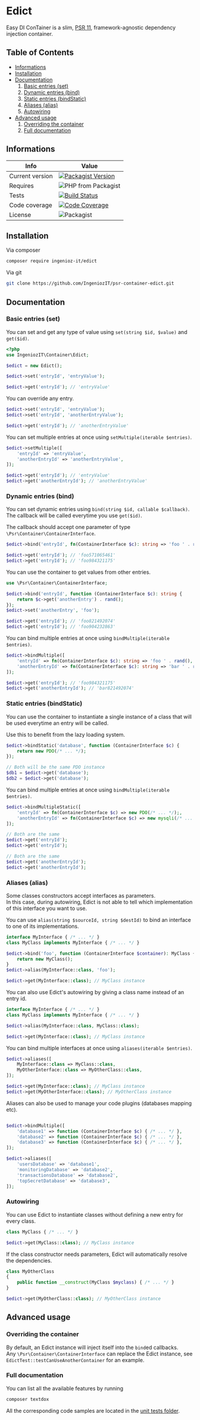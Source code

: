 # Edict

Easy DI ConTainer is a slim, [PSR 11](https://www.php-fig.org/psr/psr-11/), framework-agnostic dependency injection container.



## Table of Contents

* [Informations](#informations)
* [Installation](#installation)
* [Documentation](#documentation)
    1. [Basic entries (set)](#basic-entries-set)
    2. [Dynamic entries (bind)](#dynamic-entries-bind)
    3. [Static entries (bindStatic)](#static-entries-bindstatic)
    4. [Aliases (alias)](#aliases-alias)
    5. [Autowiring](#autowiring)
* [Advanced usage](#advanced-usage)
    1. [Overriding the container](#overriding-the-container)
    2. [Full documentation](#full-documentation)

## Informations

| Info | Value |
|-|-|
| Current version | [![Packagist Version](https://img.shields.io/packagist/v/ingenioz-it/edict)](https://packagist.org/packages/ingenioz-it/edict) |
| Requires | ![PHP from Packagist](https://img.shields.io/packagist/php-v/ingenioz-it/edict.svg) |
| Tests | [![Build Status](https://travis-ci.com/IngeniozIT/psr-container-edict.svg?branch=master)](https://travis-ci.com/IngeniozIT/psr-container-edict) |
| Code coverage | [![Code Coverage](https://codecov.io/gh/IngeniozIT/psr-container-edict/branch/master/graph/badge.svg)](https://codecov.io/gh/IngeniozIT/psr-container-edict) |
| License | ![Packagist](https://img.shields.io/packagist/l/ingenioz-it/edict) |

## Installation

Via composer

```sh
composer require ingenioz-it/edict
```

Via git

```sh
git clone https://github.com/IngeniozIT/psr-container-edict.git
```

## Documentation

### Basic entries (set)

You can set and get any type of value using `set(string $id, $value)` and `get($id)`.

```php
<?php
use IngeniozIT\Container\Edict;

$edict = new Edict();

$edict->set('entryId', 'entryValue');

$edict->get('entryId'); // 'entryValue'
```

You can override any entry.

```php
$edict->set('entryId', 'entryValue');
$edict->set('entryId', 'anotherEntryValue');

$edict->get('entryId'); // 'anotherEntryValue'
```

You can set multiple entries at once using `setMultiple(iterable $entries)`.

```php
$edict->setMultiple([
    'entryId' => 'entryValue',
    'anotherEntryId' => 'anotherEntryValue',
]);

$edict->get('entryId'); // 'entryValue'
$edict->get('anotherEntryId'); // 'anotherEntryValue'
```

### Dynamic entries (bind)

You can set dynamic entries using `bind(string $id, callable $callback)`.  
The callback will be called everytime you use `get($id)`.

The callback should accept one parameter of type `\Psr\Container\ContainerInterface`.

```php
$edict->bind('entryId', fn(ContainerInterface $c): string => 'foo ' . rand());

$edict->get('entryId'); // 'foo571065461'
$edict->get('entryId'); // 'foo984321175'
```

You can use the container to get values from other entries.

```php
use \Psr\Container\ContainerInterface;

$edict->bind('entryId', function (ContainerInterface $c): string {
    return $c->get('anotherEntry') . rand();
});
$edict->set('anotherEntry', 'foo');

$edict->get('entryId'); // 'foo821492074'
$edict->get('entryId'); // 'foo904232863'
```

You can bind multiple entries at once using `bindMultiple(iterable $entries)`.

```php
$edict->bindMultiple([
    'entryId' => fn(ContainerInterface $c): string => 'foo ' . rand(),
    'anotherEntryId' => fn(ContainerInterface $c): string => 'bar ' . rand(),
]);

$edict->get('entryId'); // 'foo984321175'
$edict->get('anotherEntryId'); // 'bar821492074'
```

### Static entries (bindStatic)

You can use the container to instantiate a single instance of a class that will be used everytime an entry will be called.

Use this to benefit from the lazy loading system.

```php
$edict->bindStatic('database', function (ContainerInterface $c) {
    return new PDO(/* ... */);
});

// Both will be the same PDO instance
$db1 = $edict->get('database');
$db2 = $edict->get('database');
```

You can bind multiple entries at once using `bindMultiple(iterable $entries)`.

```php
$edict->bindMultipleStatic([
    'entryId' => fn(ContainerInterface $c) => new PDO(/* ... */);,
    'anotherEntryId' => fn(ContainerInterface $c) => new mysqli(/* ... */);,
]);

// Both are the same
$edict->get('entryId');
$edict->get('entryId');

// Both are the same
$edict->get('anotherEntryId');
$edict->get('anotherEntryId');
```

### Aliases (alias)

Some classes constructors accept interfaces as parameters.  
In this case, during autowiring, Edict is not able to tell which implementation of this interface you want to use.

You can use `alias(string $sourceId, string $destId)` to bind an interface to one of its implementations.

```php
interface MyInterface { /* ... */ }
class MyClass implements MyInterface { /* ... */ }

$edict->bind('foo', function (ContainerInterface $container): MyClass {
    return new MyClass();
}
$edict->alias(MyInterface::class, 'foo');

$edict->get(MyInterface::class); // MyClass instance
```

You can also use Edict's autowiring by giving a class name instead of an entry id.

```php
interface MyInterface { /* ... */ }
class MyClass implements MyInterface { /* ... */ }

$edict->alias(MyInterface::class, MyClass::class);

$edict->get(MyInterface::class); // MyClass instance
```

You can bind multiple interfaces at once using `aliases(iterable $entries)`.

```php
$edict->aliases([
    MyInterface::class => MyClass::class,
    MyOtherInterface::class => MyOtherClass::class,
]);

$edict->get(MyInterface::class); // MyClass instance
$edict->get(MyOtherInterface::class); // MyOtherClass instance
```

Aliases can also be used to manage your code plugins (databases mapping etc).

```php

$edict->bindMultiple([
    'database1' => function (ContainerInterface $c) { /* ... */ },
    'database2' => function (ContainerInterface $c) { /* ... */ },
    'database3' => function (ContainerInterface $c) { /* ... */ },
]);

$edict->aliases([
    'usersDatabase' => 'database1',
    'monitoringDatabase' => 'database2',
    'transactionsDatabase' => 'database2',
    'topSecretDatabase' => 'database3',
]);
```

### Autowiring

You can use Edict to instantiate classes without defining a new entry for every class.

```php
class MyClass { /* ... */ }

$edict->get(MyClass::class); // MyClass instance
```

If the class constructor needs parameters, Edict will automatically resolve the dependencies.

```php
class MyOtherClass
{
    public function __construct(MyClass $myclass) { /* ... */ }
}

$edict->get(MyOtherClass::class); // MyOtherClass instance
```

## Advanced usage

### Overriding the container

By default, an Edict instance will inject itself into the `bind`ed callbacks.  
Any `\Psr\Container\ContainerInterface` can replace the Edict instance, see `EdictTest::testCanUseAnotherContainer` for an example.

### Full documentation

You can list all the available features by running

```sh
composer textdox
```

All the corresponding code samples are located in the [unit tests folder](tests/).
